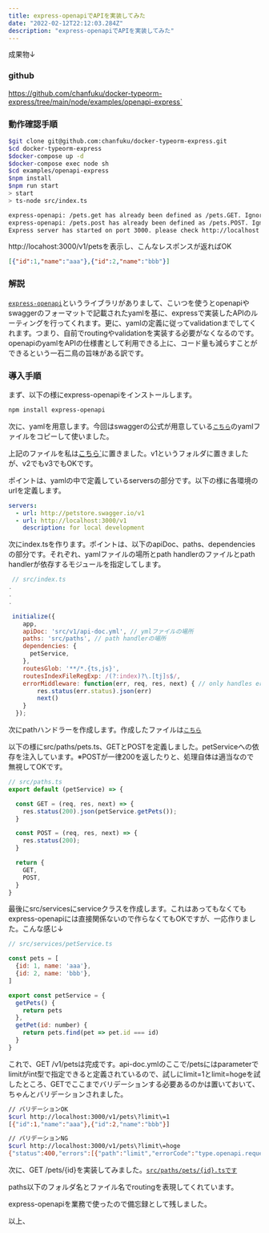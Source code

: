 ```yaml
---
title: express-openapiでAPIを実装してみた
date: "2022-02-12T22:12:03.284Z"
description: "express-openapiでAPIを実装してみた"
---
```


成果物↓

### github
<a href="https://github.com/chanfuku/docker-typeorm-express/tree/main/node/examples/openapi-express">https://github.com/chanfuku/docker-typeorm-express/tree/main/node/examples/openapi-express`</a>

### 動作確認手順
```bash
$git clone git@github.com:chanfuku/docker-typeorm-express.git
$cd docker-typeorm-express
$docker-compose up -d
$docker-compose exec node sh
$cd examples/openapi-express
$npm install
$npm run start
> start
> ts-node src/index.ts

express-openapi: /pets.get has already been defined as /pets.GET. Ignoring the 2nd definition...
express-openapi: /pets.post has already been defined as /pets.POST. Ignoring the 2nd definition...
Express server has started on port 3000. please check http://localhost:3000/v1/pets
```

http://locahost:3000/v1/petsを表示し、こんなレスポンスが返ればOK

```json
[{"id":1,"name":"aaa"},{"id":2,"name":"bbb"}]
```

### 解説
<a href="https://github.com/kogosoftwarellc/open-api/tree/master/packages/express-openapi" target="_blank">`express-openapi`</a>というライブラリがありまして、こいつを使うとopenapiやswaggerのフォーマットで記載されたyamlを基に、expressで実装したAPIのルーティングを行ってくれます。更に、yamlの定義に従ってvalidationまでしてくれます。つまり、自前でroutingやvalidationを実装する必要がなくなるのです。openapiのyamlをAPIの仕様書として利用できる上に、コード量も減らすことができるという一石二鳥の旨味がある訳です。

### 導入手順
まず、以下の様にexpress-openapiをインストールします。

```bash
npm install express-openapi
```

次に、yamlを用意します。今回はswaggerの公式が用意している<a href="https://github.com/OAI/OpenAPI-Specification/blob/main/examples/v3.0/petstore.yaml" target="_blank">`こちら`</a>のyamlファイルをコピーして使いました。

上記のファイルを私は<a href="https://github.com/chanfuku/docker-typeorm-express/tree/main/node/examples/openapi-express/src/v1">こちら`</a>に置きました。v1というフォルダに置きましたが、v2でもv3でもOKです。

ポイントは、yamlの中で定義しているserversの部分です。以下の様に各環境のurlを定義します。

```yml
servers:
  - url: http://petstore.swagger.io/v1
  - url: http://localhost:3000/v1
    description: for local development
```

次にindex.tsを作ります。ポイントは、以下のapiDoc、paths、dependenciesの部分です。それぞれ、yamlファイルの場所とpath handlerのファイルとpath handlerが依存するモジュールを指定してします。

```js
 // src/index.ts
.
.
.

 initialize({
    app,
    apiDoc: 'src/v1/api-doc.yml', // ymlファイルの場所
    paths: 'src/paths', // path handlerの場所
    dependencies: {
      petService,
    },
    routesGlob: '**/*.{ts,js}',
    routesIndexFileRegExp: /(?:index)?\.[tj]s$/,
    errorMiddleware: function(err, req, res, next) { // only handles errors for /v3/*
        res.status(err.status).json(err)
        next()
    }
  });
```

次にpathハンドラーを作成します。作成したファイルは<a href="https://github.com/chanfuku/docker-typeorm-express/blob/main/node/examples/openapi-express/src/paths/pets.ts" target="_blank">`こちら`</a>

以下の様にsrc/paths/pets.ts、GETとPOSTを定義しました。petServiceへの依存を注入しています。※POSTが一律200を返したりと、処理自体は適当なので無視してOKです。

```js
// src/paths.ts
export default (petService) => {

  const GET = (req, res, next) => {
    res.status(200).json(petService.getPets());
  }

  const POST = (req, res, next) => {
    res.status(200);
  }

  return {
    GET,
    POST,
  }
}
```

最後にsrc/servicesにserviceクラスを作成します。これはあってもなくてもexpress-openapiには直接関係ないので作らなくてもOKですが、一応作りました。こんな感じ↓

```js
// src/services/petService.ts

const pets = [
  {id: 1, name: 'aaa'},
  {id: 2, name: 'bbb'},
]

export const petService = {
  getPets() {
    return pets
  },
  getPet(id: number) {
    return pets.find(pet => pet.id === id)
  }
}
```

これで、GET /v1/petsは完成です。api-doc.ymlのここで/petsにはparameterでlimitがint型で指定できると定義されているので、試しにlimit=1とlimit=hogeを試したところ、GETでここまでバリデーションする必要あるのかは置いておいて、ちゃんとバリデーションされました。

```bash
// バリデーションOK
$curl http://localhost:3000/v1/pets\?limit\=1
[{"id":1,"name":"aaa"},{"id":2,"name":"bbb"}]

// バリデーションNG
$curl http://localhost:3000/v1/pets\?limit\=hoge
{"status":400,"errors":[{"path":"limit","errorCode":"type.openapi.requestValidation","message":"must be integer","location":"query"}]}
```

次に、GET /pets/{id}を実装してみました。<a href="https://github.com/chanfuku/docker-typeorm-express/blob/main/node/examples/openapi-express/src/paths/pets/%7Bid%7D.ts" target="_blank">`src/paths/pets/{id}.tsです`</a>

paths以下のフォルダ名とファイル名でroutingを表現してくれています。

express-openapiを業務で使ったので備忘録として残しました。

以上、
